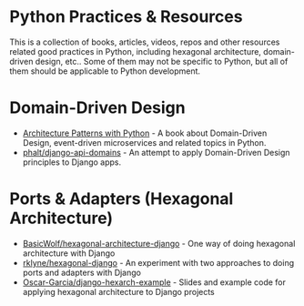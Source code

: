 # Python Practices & Resources

This is a collection of books, articles, videos, repos and other resources related good practices in Python, including hexagonal architecture, domain-driven design, etc.. Some of them may not be specific to Python, but all of them should be applicable to Python development.

# Domain-Driven Design

* [Architecture Patterns with Python](https://www.cosmicpython.com/book/preface.html) - A book about Domain-Driven Design, event-driven microservices and related topics in Python.
* [phalt/django-api-domains](https://github.com/phalt/django-api-domains) - An attempt to apply Domain-Driven Design principles to Django apps.

# Ports & Adapters (Hexagonal Architecture)

* [BasicWolf/hexagonal-architecture-django](https://github.com/BasicWolf/hexagonal-architecture-django) - One way of doing hexagonal architecture with Django
* [rklyne/hexagonal-django](https://github.com/rklyne/hexagonal-django) - An experiment with two approaches to doing ports and adapters with Django
* [Oscar-Garcia/django-hexarch-example](https://github.com/Oscar-Garcia/django-hexarch-example) - Slides and example code for applying hexagonal architecture to Django projects
